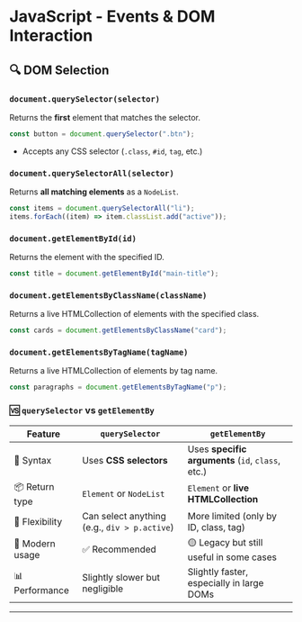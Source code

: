 # JavaScript - Events & DOM Interaction

## 🔍 DOM Selection

### `document.querySelector(selector)`

Returns the **first** element that matches the selector.

```js
const button = document.querySelector(".btn");
```

- Accepts any CSS selector (`.class`, `#id`, `tag`, etc.)

### `document.querySelectorAll(selector)`

Returns **all matching elements** as a `NodeList`.

```js
const items = document.querySelectorAll("li");
items.forEach((item) => item.classList.add("active"));
```

### `document.getElementById(id)`

Returns the element with the specified ID.

```js
const title = document.getElementById("main-title");
```

### `document.getElementsByClassName(className)`

Returns a live HTMLCollection of elements with the specified class.

```js
const cards = document.getElementsByClassName("card");
```

### `document.getElementsByTagName(tagName)`

Returns a live HTMLCollection of elements by tag name.

```js
const paragraphs = document.getElementsByTagName("p");
```

### 🆚 `querySelector` vs `getElementBy`

| Feature         | `querySelector`                              | `getElementBy`                                    |
| --------------- | -------------------------------------------- | ------------------------------------------------- |
| 🔣 Syntax       | Uses **CSS selectors**                       | Uses **specific arguments** (`id`, `class`, etc.) |
| 📦 Return type  | `Element` or `NodeList`                      | `Element` or **live HTMLCollection**              |
| 🧠 Flexibility  | Can select anything (e.g., `div > p.active`) | More limited (only by ID, class, tag)             |
| 📌 Modern usage | ✅ Recommended                               | 🟡 Legacy but still useful in some cases          |
| 📊 Performance  | Slightly slower but negligible               | Slightly faster, especially in large DOMs         |

---
